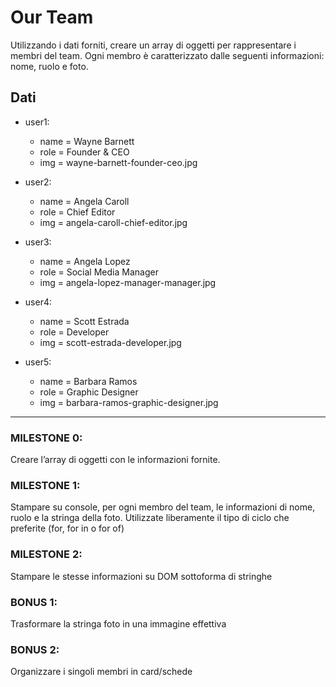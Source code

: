 # Our Team



Utilizzando i dati forniti, creare un array di oggetti per rappresentare i membri del team.
Ogni membro è caratterizzato dalle seguenti informazioni: nome, ruolo e foto.

## Dati

- user1: 

  - name = Wayne Barnett
  - role = Founder & CEO
  - img = wayne-barnett-founder-ceo.jpg

- user2: 

  - name = Angela Caroll
  - role = Chief Editor
  - img = angela-caroll-chief-editor.jpg

- user3: 

  - name = Angela Lopez
  - role = Social Media Manager
  - img = angela-lopez-manager-manager.jpg

- user4: 

  - name = Scott Estrada 
  - role = Developer
  - img = scott-estrada-developer.jpg

- user5: 

  - name = Barbara Ramos 
  - role = Graphic Designer
  - img = barbara-ramos-graphic-designer.jpg


---

### MILESTONE 0:

Creare l’array di oggetti con le informazioni fornite.
### MILESTONE 1:

Stampare su console, per ogni membro del team, le informazioni di nome, ruolo e la stringa della foto.
Utilizzate liberamente il tipo di ciclo che preferite (for, for in o for of)
### MILESTONE 2:

Stampare le stesse informazioni su DOM sottoforma di stringhe
### BONUS 1:

Trasformare la stringa foto in una immagine effettiva
### BONUS 2:

Organizzare i singoli membri in card/schede
